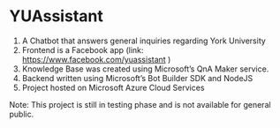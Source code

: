 # YUAssistant
1. A Chatbot that answers general inquiries regarding York University
2. Frontend is a Facebook app (link: <a href="https://www.facebook.com/yuassistant" target="_blank">https://www.facebook.com/yuassistant</a> )
3. Knowledge Base was created using Microsoft’s QnA Maker service.  
4. Backend written using Microsoft’s Bot Builder SDK and NodeJS  
5. Project hosted on Microsoft Azure Cloud Services

Note: This project is still in testing phase and is not available for general public.